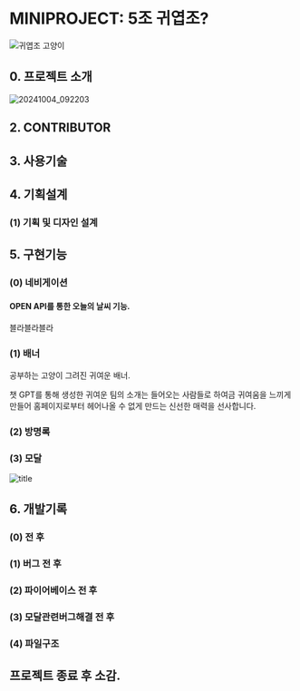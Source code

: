 # **MINIPROJECT: 5조 귀엽조?**


![귀엽조 고양이](https://github.com/user-attachments/assets/0a5f1745-290a-4ea1-8542-98da0201287e)


## 0. 프로젝트 소개


![20241004_092203](https://github.com/user-attachments/assets/5443b688-bd6a-438c-af11-f81ff6bcc659)


## 2. CONTRIBUTOR

## 3. 사용기술


## 4. 기획설계

### (1) 기획 및 디자인 설계


## 5. 구현기능

### (0) 네비게이션
#### OPEN API를 통한 오늘의 날씨 기능.
블라블라블라

### (1) 배너
공부하는 고양이 그려진 귀여운 배너.

챗 GPT를 통해 생성한 귀여운 팀의 소개는 들어오는 사람들로 하여금 귀여움을 느끼게 만들어 홈페이지로부터 헤어나올 수 없게 만드는 신선한 매력을 선사합니다. 

### (2) 방명록

### (3) 모달   
![title](https://github.com/user-attachments/assets/5845ceb8-4133-41bb-96c5-ed961ef5e91c)   



## 6. 개발기록

### (0) 전 후

### (1) 버그 전 후

### (2) 파이어베이스 전 후

### (3) 모달관련버그해결 전 후

### (4) 파일구조

## 프로젝트 종료 후 소감. 

